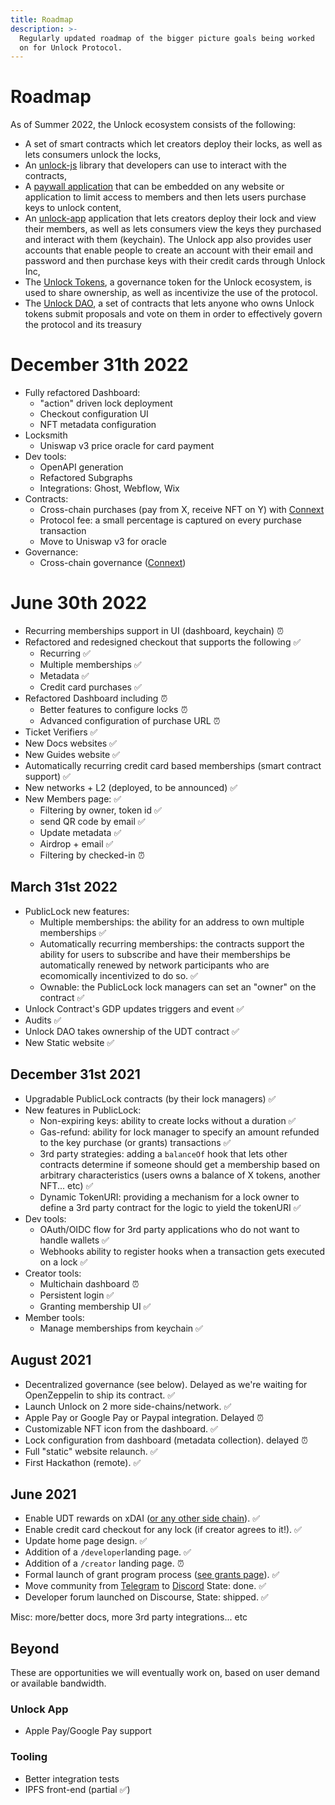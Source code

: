 ```yaml
---
title: Roadmap
description: >-
  Regularly updated roadmap of the bigger picture goals being worked
  on for Unlock Protocol.
---
```


# Roadmap

As of Summer 2022, the Unlock ecosystem consists of the following:

- A set of smart contracts which let creators deploy their locks, as well as lets consumers unlock the locks,
- An [unlock-js](https://www.npmjs.com/package/@unlock-protocol/unlock-js) library that developers can use to interact with the contracts,
- A [paywall application](https://paywall.unlock-protocol.com) that can be embedded on any website or application to limit access to members and then lets users purchase keys to unlock content,
- An [unlock-app](https://app.unlock-protocol.com/dashboard) application that lets creators deploy their lock and view their members, as well as lets consumers view the keys they purchased and interact with them (keychain). The Unlock app also provides user accounts that enable people to create an account with their email and password and then purchase keys with their credit cards through Unlock Inc,
- The [Unlock Tokens](/governance/the-unlock-token/), a governance token for the Unlock ecosystem, is used to share ownership, as well as incentivize the use of the protocol.
- The [Unlock DAO](https://unlock-protocol.com/blog/unlock-dao), a set of contracts that lets anyone who owns Unlock tokens submit proposals and vote on them in order to effectively govern the protocol and its treasury

# December 31th 2022

- Fully refactored Dashboard:
  - "action" driven lock deployment
  - Checkout configuration UI
  - NFT metadata configuration
- Locksmith
  - Uniswap v3 price oracle for card payment
- Dev tools:
  - OpenAPI generation
  - Refactored Subgraphs
  - Integrations: Ghost, Webflow, Wix
- Contracts:
  - Cross-chain purchases (pay from X, receive NFT on Y) with [Connext](https://www.connext.network/)
  - Protocol fee: a small percentage is captured on every purchase transaction
  - Move to Uniswap v3 for oracle
- Governance:
  - Cross-chain governance ([Connext](https://www.connext.network/))

# June 30th 2022

- Recurring memberships support in UI (dashboard, keychain) ⏰
- Refactored and redesigned checkout that supports the following ✅
  - Recurring ✅
  - Multiple memberships ✅
  - Metadata ✅
  - Credit card purchases ✅
- Refactored Dashboard including ⏰
  - Better features to configure locks ⏰
  - Advanced configuration of purchase URL ⏰
- Ticket Verifiers ✅
- New Docs websites ✅
- New Guides website ✅
- Automatically recurring credit card based memberships (smart contract support) ✅
- New networks + L2 (deployed, to be announced) ✅
- New Members page: ✅
  - Filtering by owner, token id ✅
  - send QR code by email ✅
  - Update metadata ✅
  - Airdrop + email ✅
  - Filtering by checked-in ⏰

## March 31st 2022

- PublicLock new features:
  - Multiple memberships: the ability for an address to own multiple memberships ✅
  - Automatically recurring memberships: the contracts support the ability for users to subscribe and have their memberships be automatically renewed by network participants who are ecomomically incentivized to do so. ✅
  - Ownable: the PublicLock lock managers can set an "owner" on the contract ✅
- Unlock Contract's GDP updates triggers and event ✅
- Audits ✅
- Unlock DAO takes ownership of the UDT contract ✅
- New Static website ✅

## December 31st 2021

- Upgradable PublicLock contracts (by their lock managers) ✅
- New features in PublicLock:
  - Non-expiring keys: ability to create locks without a duration ✅
  - Gas-refund: ability for lock manager to specify an amount refunded to the key purchase (or grants) transactions ✅
  - 3rd party strategies: adding a `balanceOf` hook that lets other contracts determine if someone should get a membership based on arbitrary characteristics (users owns a balance of X tokens, another NFT... etc) ✅
  - Dynamic TokenURI: providing a mechanism for a lock owner to define a 3rd party contract for the logic to yield the tokenURI ✅
- Dev tools:
  - OAuth/OIDC flow for 3rd party applications who do not want to handle wallets ✅
  - Webhooks ability to register hooks when a transaction gets executed on a lock ✅
- Creator tools:
  - Multichain dashboard ⏰
  - Persistent login ✅
  - Granting membership UI ✅
- Member tools:
  - Manage memberships from keychain ✅

## August 2021

- Decentralized governance (see below). Delayed as we're waiting for OpenZeppelin to ship its contract. ✅
- Launch Unlock on 2 more side-chains/network. ✅
- Apple Pay or Google Pay or Paypal integration. Delayed ⏰
- Customizable NFT icon from the dashboard. ✅
- Lock configuration from dashboard (metadata collection). delayed ⏰
- Full "static" website relaunch. ✅
- First Hackathon (remote). ✅

## June 2021

- Enable UDT rewards on xDAI ([or any other side chain](the-unlock-token/side-chains-and-layer-2.md)). ✅
- Enable credit card checkout for any lock (if creator agrees to it!). ✅
- Update home page design. ✅
- Addition of a `/developer`landing page. ✅
- Addition of a `/creator` landing page. ⏰
- Formal launch of grant program process ([see grants page](/governance/grants-bounties)). ✅
- Move community from [Telegram](https://t.me/unlockprotocol) to [Discord](https://discord.com/invite/Ah6ZEJyTDp) State: done. ✅
- Developer forum launched on Discourse, State: shipped. ✅

Misc: more/better docs, more 3rd party integrations... etc

## Beyond

These are opportunities we will eventually work on, based on user demand or available bandwidth.

### Unlock App

- Apple Pay/Google Pay support

### Tooling

- Better integration tests
- IPFS front-end (partial ✅)
